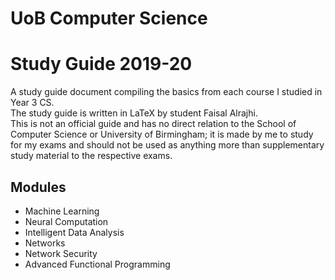 #  UoB Computer Science
# Study Guide 2019-20
A study guide document compiling the basics from each course I studied in Year 3 CS.  
The study guide is written in LaTeX by student Faisal Alrajhi.  
This is not an official guide and has no direct relation to the School of Computer Science or University of Birmingham; it is made by me to study for my exams and should not be used as anything more than supplementary study material to the respective exams.
## Modules
* Machine Learning
* Neural Computation
* Intelligent Data Analysis
* Networks
* Network Security
* Advanced Functional Programming
